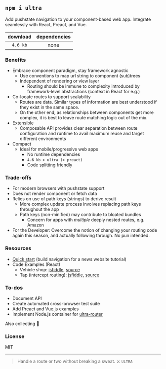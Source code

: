 ## `npm i ultra`

Add pushstate navigation to your component-based web app. Integrate seamlessly with React, Preact, and Vue.

| download | dependencies |
| :----: | :----: |
| `4.6 kb` | none |

### Benefits
- Embrace component paradigm, stay framework agnostic
  - Use conventions to map url string to component (sub)trees
  - Independent of rendering or view layer
    - Routing should be immune to complexity introduced by framework-level abstractions (context in React for e.g.)
- Co-locate routes to support scalability
  - Routes are data. Similar types of information are best understood if they exist in the same space.
  - On the other end, as relationships between components get more complex, it is best to leave route matching logic out of the mix.
- Extensible
  - Composable API provides clear separation between route configuration and runtime to avail maximum reuse and target different environments
- Compact
  - Ideal for mobile/progressive web apps
    - No runtime dependencies
    - `4.6 kb > ultra (> preact)`
    - Code splitting friendly

### Trade-offs
  - For modern browsers with pushstate support
  - Does not render component or fetch data
  - Relies on use of path keys (strings) to derive result
    - More complex update process involves replacing path keys throughout the app
    - Path keys (non-minified) may contribute to bloated bundles
      - Concern for apps with _multiple_ deeply nested routes, e.g. Amazon
  - For the Developer: Overcome the notion of changing your routing code again this season, and actually following through. No pun intended.

### Resources

- [Quick start](https://github.com/gt3/ultra-router/wiki/Quick-start) (build navigation for a news website tutorial)
- Code Examples (React)
  - Vehicle shop: [jsfiddle](http://jsfiddle.net/cheekyiscool/1n7v87aq/embedded/js,html,result/dark/), [source](https://github.com/gt3/ultra-react/tree/master/examples/01.carshop)
  - Tap (intercept routing): [jsfiddle](http://jsfiddle.net/cheekyiscool/y9f8j44u/embedded/js,html,result/dark/), [source](https://github.com/gt3/ultra-react/tree/master/examples/02.tap)
  
### To-dos
- Document API
- Create automated cross-browser test suite
- Add Preact and Vue.js examples
- Implement Node.js container for [ultra-router](https://www.npmjs.com/package/ultra-router)

Also collecting :stars: 

### License

MIT

---

> Handle a route or two without breaking a sweat. :crossed_swords: `ULTRA`
